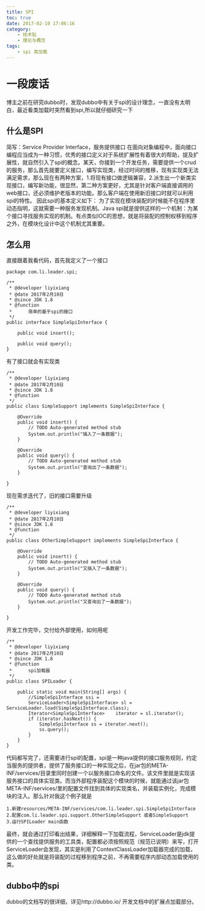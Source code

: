 ```yaml
---
title: SPI
toc: true
date: 2017-02-10 17:06:16
category: 
    - 技术贴
    - 理论与概念
tags: 
    - spi 类加载
---
```


# 一段废话
博主之前在研究dubbo时，发现dubbo中有关于spi的设计理念，一直没有太明白，最近看类加载时突然看到spi,所以就仔细研究一下

## 什么是SPI
简写：Service Provider Interface，服务提供接口
在面向对象编程中，面向接口编程应当成为一种习惯，优秀的接口定义对于系统扩展性有着很大的帮助，提及扩展性，就自然引入了spi的概念。某天，你接到一个开发任务，需要提供一个crud的服务，那么首先就要定义接口，编写实现类，经过时间的推移，现有实现类无法满足需求，那么现在有两种方案，1.将现有接口做逻辑兼容，2.派生出一个新类实现接口，编写新功能，很显然，第二种方案更好，尤其是针对客户端直接调用的web接口，还必须维护老版本的功能。那么客户端在使用新旧接口时就可以利用spi的特性。
因此spi的基本定义如下：
    为了实现在模块装配的时候能不在程序里动态指明，这就需要一种服务发现机制。Java spi就是提供这样的一个机制：为某个接口寻找服务实现的机制。有点类似IOC的思想，就是将装配的控制权移到程序之外，在模块化设计中这个机制尤其重要。

## 怎么用
<!--more-->
直接跟着我看代码，首先我定义了一个接口

```
package com.li.leader.spi;

/**
 * @developer liyixiang
 * @date 2017年2月10日
 * @since JDK 1.8
 * @function
 * 		简单的基于spi的接口
 */
public interface SimpleSpiInterface {

	public void insert();
	
	public void query();
}
```
有了接口就会有实现类
```
/**
 * @developer liyixiang
 * @date 2017年2月10日
 * @since JDK 1.8
 * @function
 */
public class SimpleSupport implements SimpleSpiInterface {

	@Override
	public void insert() {
		// TODO Auto-generated method stub
		System.out.println("插入了一条数据");
	}

	@Override
	public void query() {
		// TODO Auto-generated method stub
		System.out.println("查询出了一条数据");
	}

}
```
现在需求迭代了，旧的接口需要升级
```
/**
 * @developer liyixiang
 * @date 2017年2月10日
 * @since JDK 1.8
 * @function
 */
public class OtherSimpleSupport implements SimpleSpiInterface {

	@Override
	public void insert() {
		// TODO Auto-generated method stub
		System.out.println("又插入了一条数据");
	}

	@Override
	public void query() {
		// TODO Auto-generated method stub
		System.out.println("又查询出了一条数据");
	}

}
```
开发工作完毕，交付给外部使用，如何用呢

```
/**
 * @developer liyixiang
 * @date 2017年2月10日
 * @since JDK 1.8
 * @function
 *		spi加载器
 */
public class SPILoader {

	public static void main(String[] args) {
		//SimpleSpiInterface ssi = 
		ServiceLoader<SimpleSpiInterface> sl = ServiceLoader.load(SimpleSpiInterface.class);
		Iterator<SimpleSpiInterface>	iterator = sl.iterator();  
	    if (iterator.hasNext()) { 
	    	SimpleSpiInterface ss = iterator.next();  
	    	ss.query();  
	    } 
	}
}
```

代码都写完了，还需要进行spi的配置，spi是一种java提供的接口服务规则，约定当服务的提供者，提供了服务接口的一种实现之后，在jar包的META-INF/services/目录里同时创建一个以服务接口命名的文件。该文件里就是实现该服务接口的具体实现类。而当外部程序装配这个模块的时候，就能通过该jar包META-INF/services/里的配置文件找到具体的实现类名，并装载实例化，完成模块的注入。那么针对我这个例子就是 

```
1.新建resources/META-INF/services/com.li.leader.spi.SimpleSpiInterface
2.配置com.li.leader.spi.support.OtherSimpleSupport 或者SimpleSupport
3.运行SPILoader main函数
```

最终，就会通过打印看出结果，详细解释一下加载流程，ServiceLoader是jdk提供的一个查找提供服务的工具类，配置都必须按照规范（规范已说明）来写，打开ServiceLoader会发现，其实是利用了ContextClassLoader加载器完成的加载，这么做的好处就是将装配的过程移到程序之前，不再需要程序内部动态加载使用的类。

## dubbo中的spi
dubbo的文档写的很详细，详见http://dubbo.io/  开发文档中的扩展点加载部分。
